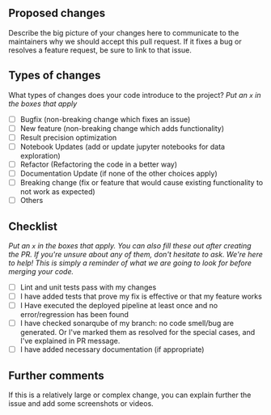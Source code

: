 ## Proposed changes

Describe the big picture of your changes here to communicate to the maintainers why we should accept this pull request. If it fixes a bug or resolves a feature request, be sure to link to that issue.

## Types of changes

What types of changes does your code introduce to the project?
_Put an `x` in the boxes that apply_

- [ ] Bugfix (non-breaking change which fixes an issue)
- [ ] New feature (non-breaking change which adds functionality)
- [ ] Result precision optimization
- [ ] Notebook Updates (add or update jupyter notebooks for data exploration)
- [ ] Refactor (Refactoring the code in a better way)
- [ ] Documentation Update (if none of the other choices apply)
- [ ] Breaking change (fix or feature that would cause existing functionality to not work as expected)
- [ ] Others

## Checklist

_Put an `x` in the boxes that apply. You can also fill these out after creating the PR. If you're unsure about any of them, don't hesitate to ask. We're here to help! This is simply a reminder of what we are going to look for before merging your code._

- [ ] Lint and unit tests pass with my changes
- [ ] I have added tests that prove my fix is effective or that my feature works
- [ ] I Have executed the deployed pipeline at least once and no error/regression has been found
- [ ] I have checked sonarqube of my branch: no code smell/bug are generated. Or I've marked them as resolved for the special cases, and I've explained in PR message.
- [ ] I have added necessary documentation (if appropriate)

## Further comments

If this is a relatively large or complex change, you can explain further the issue and add some screenshots or videos.
